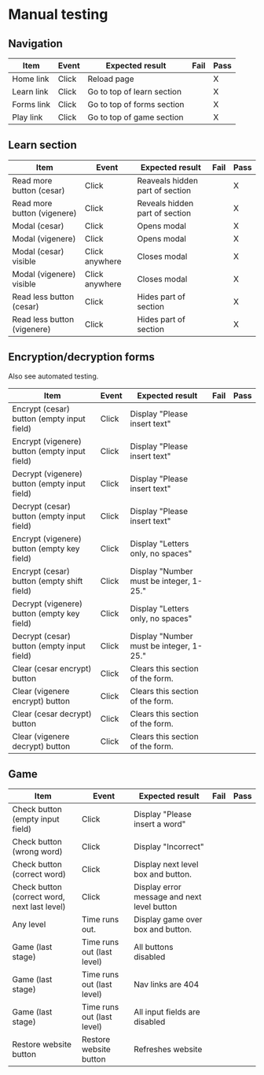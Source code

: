 # Manual testing

## Navigation
| Item       | Event | Expected result            | Fail | Pass |
|------------|-------|----------------------------|------|------|
| Home link  | Click | Reload page                |      | X    |
| Learn link | Click | Go to top of learn section |      | X    |
| Forms link | Click | Go to top of forms section |      | X    |
| Play link  | Click | Go to top of game section  |      | X    |

## Learn section
 | Item                        | Event          | Expected result                 | Fail | Pass |
|-----------------------------|----------------|---------------------------------|------|------|
| Read more button (cesar)    | Click          | Reaveals hidden part of section |      | X    |
| Read more button (vigenere) | Click          | Reveals hidden part of section  |      | X    |
| Modal (cesar)               | Click          | Opens modal                     |      | X    |
| Modal (vigenere)            | Click          | Opens modal                     |      | X    |
| Modal (cesar) visible       | Click anywhere | Closes modal                    |      | X    |
| Modal (vigenere) visible    | Click anywhere | Closes modal                    |      | X    |
| Read less button (cesar)    | Click          | Hides part of section           |      | X    |
| Read less button (vigenere) | Click          | Hides part of section           |      | X    |
## Encryption/decryption forms
Also see automated testing.

| Item                                          | Event | Expected result                         | Fail | Pass |
|-----------------------------------------------|-------|-----------------------------------------|------|------|
| Encrypt (cesar) button (empty input field)    | Click | Display "Please insert text"            |      |      |
| Encrypt (vigenere) button (empty input field) | Click | Display "Please insert text"            |      |      |
| Decrypt (vigenere) button (empty input field) | Click | Display "Please insert text"            |      |      |
| Decrypt (cesar) button (empty input field)    | Click | Display "Please insert text"            |      |      |
| Encrypt (vigenere) button (empty key field)   | Click | Display "Letters only, no spaces"       |      |      |
| Encrypt (cesar) button (empty shift field)    | Click | Display "Number must be integer, 1-25." |      |      |
| Decrypt (vigenere) button (empty key field)   | Click | Display "Letters only, no spaces"       |      |      |
| Decrypt (cesar) button (empty input field)    | Click | Display "Number must be integer, 1-25." |      |      |
| Clear (cesar encrypt) button                  | Click | Clears this section of the form.        |      |      |
| Clear (vigenere encrypt) button               | Click | Clears this section of the form.        |      |      |
| Clear (cesar decrypt) button                  | Click | Clears this section of the form.        |      |      |
| Clear (vigenere decrypt) button               | Click | Clears this section of the form.        |      |      |	

## Game
| Item                                         | Event                      | Expected result                             | Fail | Pass |
|----------------------------------------------|----------------------------|---------------------------------------------|------|------|
| Check button (empty input field)             | Click                      | Display "Please insert a word"              |      |      |
| Check button (wrong word)                    | Click                      | Display "Incorrect"                         |      |      |
| Check button (correct word)                  | Click                      | Display next level box and button.          |      |      |
| Check button (correct word, next last level) | Click                      | Display error message and next level button |      |      |
| Any level                                    | Time runs out.             | Display game over box and button.           |      |      |
| Game (last stage)                            | Time runs out (last level) | All buttons disabled                        |      |      |
| Game (last stage)                            | Time runs out (last level) | Nav links are 404                           |      |      |
| Game (last stage)                            | Time runs out (last level) | All input fields are disabled               |      |      |
| Restore website button                       | Restore website button     | Refreshes website                           |      |      |

